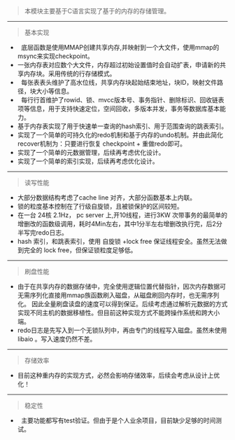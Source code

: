 >本模块主要基于C语言实现了基于的内存的存储管理。
* * *
>基本实现
*   底层函数是使用MMAP创建共享内存,并映射到一个大文件，使用mmap的msync来实现checkpoint。
*   一张内存表对应数个大文件，内存超过初始设置值时会自动扩表，申请新的共享内存块。采用传统的行存储模式。
*   每张表表头维护了高水位线，共享内存块起始结束地址，块ID，映射文件路径，块大小等信息。
*   每行行首维护了rowid、锁、mvcc版本号、事务指针、删除标识、回收链表项等信息，用于支持快速定位，空间回收，多版本并发，事务等数据库基本能力。
*   基于内存表实现了用于快速单一查询的hash索引、用于范围查询的跳表索引。
*   实现了一个简单的可持久化的redo机制和基于内存的undo机制。并由此简化recover机制为：只要进行恢复 checkpoint + 重做redo即可。
*   实现了一个简单的元数据管理，后续再考虑优化设计。
*   实现了一个简单的索引实现，后续再考虑优化设计。
* * *
>读写性能
*   大部分数据结构考虑了cache line 对齐，大部分函数基本上内联。
*   锁的粒度基本控制在了行级自旋锁，且被锁保护的区间较短。
*   在一台 24核 2.1Hz， pc server 上,开10线程，进行3KW 次带事务的最简单的增删改的函数级调用，耗时4Min左右，其中1分半左右增删改执行完，后2分半写完redo日志。
*   hash 索引，和跳表索引，使用 自旋锁 +lock free 保证线程安全。虽然无法做到完全的 lock free，但保证锁粒度足够低。
* * *
>刷盘性能
*   由于在共享内存的数据存储中，完全使用逻辑位置代替指针，因次内存数据可无需序列化直接用mmap族函数刷入磁盘，从磁盘刷回内存时，也无需序列化。
因此全量刷盘读盘的速度可以得到保证。后续考虑通过解析元数据的方式实现不同主机的数据移植性。但目前这种实现方式不能跨操作系统和跨大小端。
*   redo日志是先写入到一个无锁队列中，再由专门的线程写入磁盘。虽然未使用libaio 。写入速度仍然不差。
* * *
>存储效率
*   目前这种重内存的实现方式，必然会影响存储效率，后续会考虑从设计上优化！
* * *
>稳定性
*   主要功能都写有test验证。但由于是个人业余项目，目前缺少足够的时间测试。
